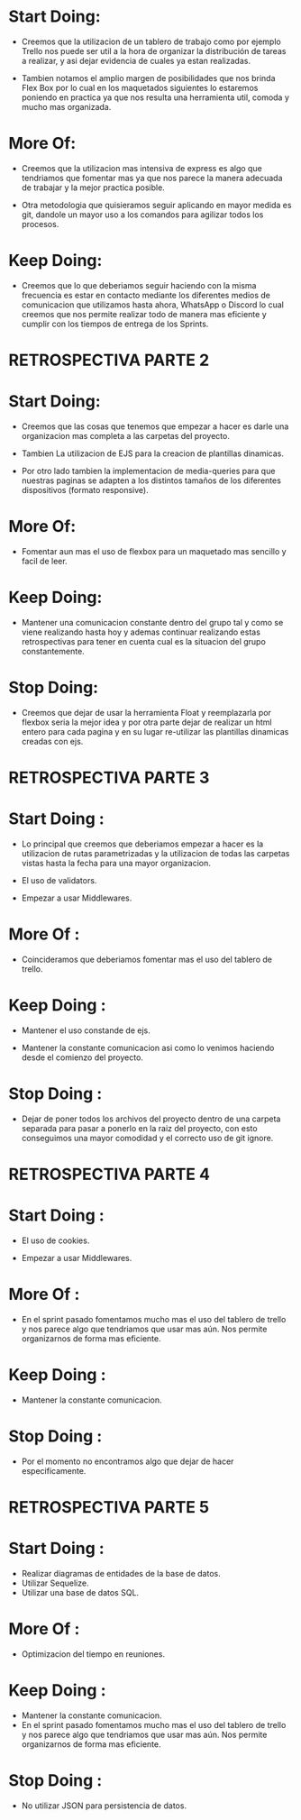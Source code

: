 # Start Doing: 

* Creemos que la utilizacion de un tablero de trabajo como por ejemplo Trello nos puede ser util a la hora de organizar la distribución de tareas a realizar, y asi dejar evidencia de cuales ya estan realizadas.

* Tambien notamos el amplio margen de posibilidades que nos brinda Flex Box por lo cual en los maquetados siguientes lo estaremos poniendo en practica ya que nos resulta una herramienta util, comoda y mucho mas organizada.

# More Of:

* Creemos que la utilizacion mas intensiva de express es algo que tendriamos que fomentar mas ya que nos parece la manera adecuada de trabajar y la mejor practica posible.

* Otra metodologia que quisieramos seguir aplicando en mayor medida es git, dandole un mayor uso a los comandos para agilizar todos los procesos.

# Keep Doing:
* Creemos que lo que deberiamos seguir haciendo con la misma frecuencia es estar en contacto mediante los diferentes medios de comunicacion que utilizamos hasta ahora, WhatsApp o Discord lo cual creemos que nos permite realizar todo de manera mas eficiente y cumplir con los tiempos de entrega de los Sprints.

# RETROSPECTIVA PARTE 2

# Start Doing: 

* Creemos que las cosas que tenemos que empezar a hacer es darle una organizacion mas completa a las carpetas del proyecto.

* Tambien La utilizacion de EJS para la creacion de plantillas dinamicas.

* Por otro lado tambien la implementacion de media-queries para que nuestras paginas se adapten a los distintos tamaños de los diferentes dispositivos (formato responsive).

# More Of:

* Fomentar aun mas el uso de flexbox para un maquetado mas sencillo y facil de leer.


# Keep Doing:
* Mantener una comunicacion constante dentro del grupo tal y como se viene realizando hasta hoy y ademas continuar realizando estas retrospectivas para tener en cuenta cual es la situacion del grupo constantemente.

# Stop Doing:

* Creemos que dejar de usar la herramienta Float y reemplazarla por flexbox seria la mejor idea y por otra parte dejar de realizar un html entero para cada pagina y en su lugar re-utilizar las plantillas dinamicas creadas con ejs.

# RETROSPECTIVA PARTE 3

# Start Doing :

* Lo principal que creemos que deberiamos empezar a hacer es la utilizacion de rutas parametrizadas y la utilizacion de todas las carpetas vistas hasta la fecha para una mayor organizacion.

* El uso de validators.

* Empezar a usar Middlewares.

# More Of :

* Coincideramos que deberiamos fomentar mas el uso del tablero de trello.

# Keep Doing :

* Mantener el uso constande de ejs.

* Mantener la constante comunicacion asi como lo venimos haciendo desde el comienzo del proyecto.

# Stop Doing :

* Dejar de poner todos los archivos del proyecto dentro de una carpeta separada para pasar a ponerlo en la raiz del proyecto, con esto conseguimos una mayor comodidad y el correcto uso de git ignore.

# RETROSPECTIVA PARTE 4

# Start Doing :

* El uso de cookies. 

* Empezar a usar Middlewares.

# More Of :

* En el sprint pasado fomentamos mucho mas el uso del tablero de trello y nos parece algo que tendriamos que usar mas aún. Nos permite organizarnos de forma mas eficiente.

# Keep Doing :

* Mantener la constante comunicacion.

# Stop Doing :

* Por el momento no encontramos algo que dejar de hacer especificamente.

# RETROSPECTIVA PARTE 5

# Start Doing :

* Realizar diagramas de entidades de la base de datos.
* Utilizar Sequelize.
* Utilizar una base de datos SQL.

# More Of :

* Optimizacion del tiempo en reuniones.

# Keep Doing :

* Mantener la constante comunicacion.
* En el sprint pasado fomentamos mucho mas el uso del tablero de trello y nos parece algo que tendriamos que usar mas aún. Nos permite organizarnos de forma mas eficiente.

# Stop Doing :

* No utilizar JSON para persistencia de datos.